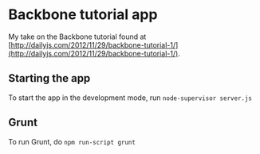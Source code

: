 # Backbone tutorial app
My take on the Backbone tutorial found at [http://dailyjs.com/2012/11/29/backbone-tutorial-1/](http://dailyjs.com/2012/11/29/backbone-tutorial-1/).

## Starting the app
To start the app in the development mode, run `node-supervisor server.js`

## Grunt
To run Grunt, do `npm run-script grunt`

